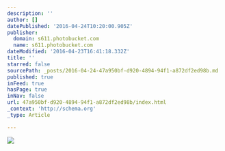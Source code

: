 ```yaml
---
description: ''
author: []
datePublished: '2016-04-24T10:20:00.905Z'
publisher:
  domain: s611.photobucket.com
  name: s611.photobucket.com
dateModified: '2016-04-23T16:41:18.332Z'
title: ''
starred: false
sourcePath: _posts/2016-04-24-47a950bf-d920-4894-94f1-a872df2ed98b.md
published: true
inFeed: true
hasPage: true
inNav: false
url: 47a950bf-d920-4894-94f1-a872df2ed98b/index.html
_context: 'http://schema.org'
_type: Article

---
```

![](http://i611.photobucket.com/albums/tt191/Leda_Grace_Rasmussen/2016-04-21%2021.11.58_zpsbqqvjshw.jpg?1461429556880&1461429565143&1461429577968&1461429588769&1461429602722&1461429624428)
